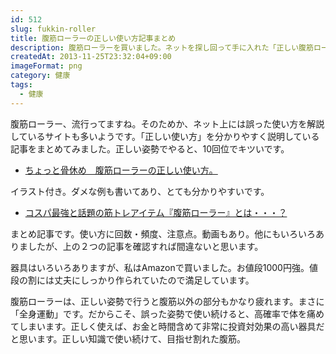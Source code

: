```yaml
---
id: 512
slug: fukkin-roller
title: 腹筋ローラーの正しい使い方記事まとめ
description: 腹筋ローラーを買いました。ネットを探し回って手に入れた「正しい腹筋ローラーの使い方」ついて書きます。背中を伸ばしたままは、NGだそうです。
createdAt: 2013-11-25T23:32:04+09:00
imageFormat: png
category: 健康
tags:
  - 健康
---
```


腹筋ローラー、流行ってますね。そのためか、ネット上には誤った使い方を解説しているサイトも多いようです。「正しい使い方」を分かりやすく説明している記事をまとめてみました。正しい姿勢でやると、10回位でキツいです。

* <a href="http://kntseikotu.blog116.fc2.com/blog-entry-627.html" target="_blank">ちょっと骨休め　腹筋ローラーの正しい使い方。</a>

イラスト付き。ダメな例も書いてあり、とても分かりやすいです。

* <a href="http://matome.naver.jp/odai/2137594234660640401" target="_blank">コスパ最強と話題の筋トレアイテム『腹筋ローラー』とは・・・？</a>

まとめ記事です。使い方に回数・頻度、注意点。動画もあり。他にもいろいろありましたが、上の２つの記事を確認すれば間違ないと思います。

器具はいろいろありますが、私はAmazonで買いました。お値段1000円強。値段の割には丈夫にしっかり作られていたので満足しています。

<app-kaereba-link item-title="XYSTUS(ジスタス) スリムトレーナーTR 腹筋ローラー" img-file-name="xystus_tr_500x500.png" shop-name="トーエイライト" amazon-item-id="B077XDR8ZT" rakuten-item-id="" search-keyword="XYSTUS スリムトレーナー"></app-kaereba-link>

腹筋ローラーは、正しい姿勢で行うと腹筋以外の部分もかなり疲れます。まさに「全身運動」です。だからこそ、誤った姿勢で使い続けると、高確率で体を痛めてしまいます。正しく使えば、お金と時間含めて非常に投資対効果の高い器具だと思います。正しい知識で使い続けて、目指せ割れた腹筋。
